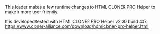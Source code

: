 This loader makes a few runtime changes to HTML CLONER PRO Helper to make it more user friendly.

It is developed/tested with HTML CLONER PRO Helper v2.30 build 407.
https://www.cloner-alliance.com/download/hdmicloner-pro-helper.html
